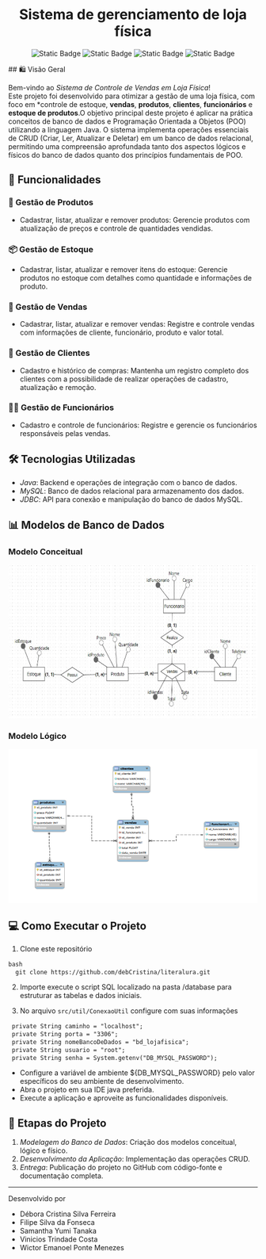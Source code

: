 <h1 align="center">Sistema de gerenciamento de loja física</h1>
<p align="center">
<img alt="Static Badge" src="https://img.shields.io/badge/Java-17-green">
<img alt="Static Badge" src="https://img.shields.io/badge/MySQL-8.0-blue">
<img alt="Static Badge" src="https://img.shields.io/badge/JDBC-8-blue">
<img alt="Static Badge" src="https://img.shields.io/badge/Status-Conclu%C3%ADdo-green">
</p>
## 🛍 Visão Geral

Bem-vindo ao *Sistema de Controle de Vendas em Loja Física*!  
Este projeto foi desenvolvido para otimizar a gestão de uma loja física, com foco em *controle de estoque, **vendas**, **produtos**, **clientes**, **funcionários** e **estoque de produtos**.O objetivo principal deste projeto é aplicar na prática conceitos de banco de dados e Programação Orientada a Objetos (POO) utilizando a linguagem Java. O sistema implementa operações essenciais de CRUD (Criar, Ler, Atualizar e Deletar) em um banco de dados relacional, permitindo uma compreensão aprofundada tanto dos aspectos lógicos e físicos do banco de dados quanto dos princípios fundamentais de POO.

## 🚀 Funcionalidades

### 🧾 Gestão de Produtos
- Cadastrar, listar, atualizar e remover produtos: Gerencie produtos com atualização de preços e controle de quantidades vendidas.
  
### 📦 Gestão de Estoque
- Cadastrar, listar, atualizar e remover itens do estoque: Gerencie produtos no estoque com detalhes como quantidade e informações de produto.

### 🛒 Gestão de Vendas
- Cadastrar, listar, atualizar e remover vendas: Registre e controle vendas com informações de cliente, funcionário, produto e valor total.


### 👥 Gestão de Clientes
- Cadastro e histórico de compras:  Mantenha um registro completo dos clientes com a possibilidade de realizar operações de cadastro, atualização e remoção.

### 👨‍💼 Gestão de Funcionários
- Cadastro e controle de funcionários:  Registre e gerencie os funcionários responsáveis pelas vendas.

## 🛠 Tecnologias Utilizadas
- *Java*: Backend e operações de integração com o banco de dados.
- *MySQL*: Banco de dados relacional para armazenamento dos dados.
- *JDBC*: API para conexão e manipulação do banco de dados MySQL.


## 📊 Modelos de Banco de Dados
### Modelo Conceitual
<img src="src/database/ModeloConceitual.png" alt="Modelo Conceitual" width="600" height="310">

### Modelo Lógico
<img src="src/database/ModeloLogico.png" alt="Modelo Conceitual" width="600" height="310">


## 💻 Como Executar o Projeto
1. Clone este repositório
   
 ```
bash
   git clone https://github.com/debCristina/literalura.git
```
2. Importe execute o script SQL localizado na pasta /database para estruturar as tabelas e dados iniciais.
   
3.  No arquivo `src/util/ConexaoUtil` configure com suas informações

   ```
    private String caminho = "localhost";
    private String porta = "3306";
    private String nomeBancoDeDados = "bd_lojafisica";
    private String usuario = "root";
    private String senha = System.getenv("DB_MYSQL_PASSWORD");

   ```
   
- Configure a variável de ambiente ${DB_MYSQL_PASSWORD} pelo valor específicos do seu ambiente de desenvolvimento.
- Abra o projeto em sua IDE java preferida.
- Execute a aplicação e aproveite as funcionalidades disponíveis.


## 📅 Etapas do Projeto

1. *Modelagem do Banco de Dados*: Criação dos modelos conceitual, lógico e físico.
2. *Desenvolvimento da Aplicação*: Implementação das operações CRUD.
3. *Entrega*: Publicação do projeto no GitHub com código-fonte e documentação completa.

---

Desenvolvido por 
- Débora Cristina Silva Ferreira
- Filipe Silva da Fonseca
- Samantha Yumi Tanaka
- Vinicios Trindade Costa
- Wictor Emanoel Ponte Menezes

